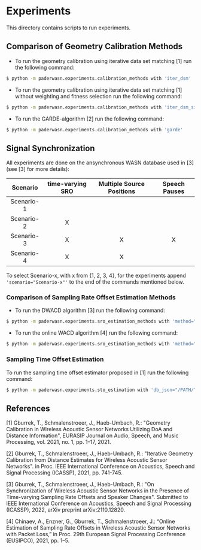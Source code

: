 # Experiments
This directory contains scripts to run experiments.

## Comparison of Geometry Calibration Methods
- To run the geometry calibration using iterative data set matching [1] run
the following command:
```bash 
$ python -m paderwasn.experiments.calibration_methods with 'iter_dsm'
``` 
- To run the geometry calibration using iterative data set matching [1] without 
weighting and fitness selection run the following command:
```bash 
$ python -m paderwasn.experiments.calibration_methods with 'iter_dsm_simple'
``` 
- To run the GARDE-algorithm [2] run the following command:
```bash 
$ python -m paderwasn.experiments.calibration_methods with 'garde'
``` 
## Signal Synchronization
All experiments are done on the ansynchronous WASN database used in [3] (see [3] for more details):

| Scenario | time-varying SRO | Multiple Source Positions | Speech Pauses |
| :-----------: | :-----------: |  :-----------: |  :-----------: |
| Scenario-1  | | | |
| Scenario-2  | X | | |
| Scenario-3  | X | X | X |
| Scenario-4  | X | X | |

To select Scenario-x, with x from {1, 2, 3, 4}, for the experiments append
``` 'scenario="Scenario-x"' ``` to the end of the commands mentioned below.

### Comparison of Sampling Rate Offset Estimation Methods
- To run the DWACD algorithm [3] run the following command:
```bash 
$ python -m paderwasn.experiments.sro_estimation_methods with 'method="DWACD"' 'db_json="/PATH/TO/ASYC_WASN_DB_JSON/"'
``` 
- To run the online WACD algorithm [4] run the following command:
```bash 
$ python -m paderwasn.experiments.sro_estimation_methods with 'method="online WACD"' 'db_json="/PATH/TO/ASYC_WASN_DB_JSON/"'
``` 

### Sampling Time Offset Estimation
To run the  sampling time offset estimator proposed in  [1] run the following command:
```bash 
$ python -m paderwasn.experiments.sto_estimation with 'db_json="/PATH/TO/ASYC_WASN_DB_JSON/"'
``` 

## References
[1] Gburrek, T., Schmalenstroeer, J., Haeb-Umbach, R.: "Geometry Calibration in
Wireless Acoustic Sensor Networks Utilizing DoA and Distance Information", 
EURASIP Journal on Audio, Speech, and Music Processing, vol. 2021, no. 1,
pp. 1–17, 2021.

[2] Gburrek, T., Schmalenstroeer, J., Haeb-Umbach, R.: "Iterative Geometry
Calibration from Distance Estimates for Wireless Acoustic Sensor Networks". in
Proc. IEEE International Conference on Acoustics, Speech and Signal Processing
(ICASSP), 2021, pp. 741-745.

[3] Gburrek, T., Schmalenstroeer, J., Haeb-Umbach, R.: "On Synchronization of
Wireless Acoustic Sensor Networks in the Presence of Time-varying Sampling Rate
Offsets and Speaker Changes". Submitted to IEEE International Conference on
Acoustics, Speech and Signal Processing (ICASSP), 2022, arXiv preprint
arXiv:2110.12820.

[4] Chinaev, A., Enzner, G., Gburrek, T., Schmalenstroeer, J.:
“Online Estimation of Sampling Rate Offsets in Wireless Acoustic Sensor
Networks with Packet Loss,” in Proc. 29th European Signal Processing Conference
(EUSIPCO), 2021, pp. 1–5.

